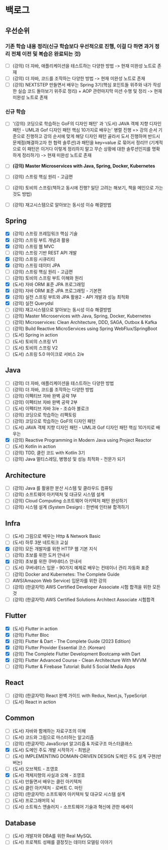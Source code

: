 # 백로그

## 우선순위

### 기존 학습 내용 정리(신규 학습보다 우선적으로 진행,  이걸 다 하면 과거 정리 전체 이전 및 복습은 완료되는 것)

* [ ] (강의) 더 자바, 애플리케이션을 테스트하는 다양한 방법 -> 현재 미완성 노트로 존재
* [ ] (강의) 더 자바, 코드를 조작하는 다양한 방법 -> 현재 미완성 노트로 존재
* [ ] (강의) NEXTSTEP 만들면서 배우는 Spring 3기(핵심 포인트들 위주와 내가 작성한 실습 코드 돌아보기 위주로 정리) + AOP 관련마지막 미션 수행 및 정리  -> 현재 미완성 노트로 존재

### 신규 학습

* [ ] '(강의) 코딩으로 학습하는 GoF의 디자인 패턴' 과 '(도서) JAVA 객체 지향 디자인 패턴 - UML과 Gof 디자인 패턴 핵심 10가지로 배우는' 병렬 진행 => 강의 순서 기준으로 진행하고 강의 순서에 맞게 해당 디자인 패턴 골라서 도서 진행하며 반드시 문제점(해결하고자 한 협력 솔루션)과 패턴을 key=value 로 묶어서 정리!!! (기계적으로 이 패턴은 이거다 이렇게 정리하지 말고 무슨 상황에 대한 솔루션인지를 명확하게 정리하기) -> 현재 미완성 노트로 존재
* [ ] **(강의) Master Microservices with Java, Spring, Docker, Kubernetes**
* [ ] (강의) 스프링 핵심 원리 - 고급편
* [ ] (강의) 토비의 스프링(책하고 동시에 진행? 일단 고려는 해보기, 책을 메인으로 가는 것도 방법)
* [ ] (강의) 재고시스템으로 알아보는 동시성 이슈 해결방법



## Spring

* [x] (강의) 스프링 프레임워크 핵심 기술
* [x] (강의) 스프링 부트 개념과 활용
* [x] (강의) 스프링 웹 MVC
* [ ] (강의) 스프링 기반 REST API 개발
* [x] (강의) 스프링 시큐리티
* [x] (강의) 스프링 데이터 JPA
* [ ] (강의) 스프링 핵심 원리 - 고급편
* [ ] (강의) 토비의 스프링 부트 이해와 원리
* [x] (도서) 자바 ORM 표준 JPA 프로그래밍
* [x] (강의) 자바 ORM 표준 JPA 프로그래밍 - 기본편
* [x] (강의) 실전 스프링 부트와 JPA 활용2 - API 개발과 성능 최적화
* [x] (강의) 실전 Querydsl
* [ ] (강의) 재고시스템으로 알아보는 동시성 이슈 해결방법
* [ ] (강의) Master Microservices with Java, Spring, Docker, Kubernetes
* [ ] (강의) Microservices: Clean Architecture, DDD, SAGA, Outbox & Kafka
* [ ] (강의) Build Reactive MicroServices using Spring WebFlux/SpringBoot
* [ ] (도서) Spring in action
* [ ] (도서) 토비의 스프링 V1
* [ ] (도서) 토비의 스프링 V2
* [ ] (도서) 스프링 5.0 마이크로 서비스 2/e

## Java

* [ ] (강의) 더 자바, 애플리케이션을 테스트하는 다양한 방법
* [ ] (강의) 더 자바, 코드를 조작하는 다양한 방법
* [ ] (강의) 이펙티브 자바 완벽 공략 1부
* [ ] (강의) 이펙티브 자바 완벽 공략 2부
* [ ] (도서) 이펙티브 자바 3/e - 조슈아 블로크
* [ ] (강의) 코딩으로 학습하는 리팩토링
* [ ] (강의) 코딩으로 학습하는 GoF의 디자인 패턴
* [ ] (도서) JAVA 객체 지향 디자인 패턴 - UML과 Gof 디자인 패턴 핵심 10가지로 배우는
* [x] (강의) Reactive Programming in Modern Java using Project Reactor
* [ ] (도서) Kotlin in action
* [ ] (강의) TDD, 클린 코드 with Kotlin 3기
* [ ] (강의) Java 멀티스레딩, 병행성 및 성능 최적화 - 전문가 되기

## Architecture

* [ ] (강의) Java 를 활용한 분산 시스템 및 클라우드 컴퓨팅
* [ ] (강의) 소프트웨어 아키텍처 및 대규모 시스템 설계
* [ ] (강의) Cloud Computing 소프트웨어 아키텍처 패턴 완성하기
* [ ] (강의) 시스템 설계 (System Design) : 한번에 인터뷰 합격하기

## Infra

* [ ] (도서) 그림으로 배우는 Http & Network Basic
* [ ] (도서) 하루 3분 네트워크 교실
* [x] (강의) 모든 개발자를 위한 HTTP 웹 기본 지식
* [ ] (강의) 초보를 위한 도커 안내서
* [x] (강의) 초보를 위한 쿠버네티스 안내서
* [ ] (도서) 쿠버네티스 입문 - 90가지 예제로 배우는 컨테이너 관리 자동화 표준
* [ ] (강의) Docker and Kubernetes: The Complete Guide
* [ ] AWS(Amazon Web Service) 입문자를 위한 강의
* [ ] (강의) (한글자막) AWS Certified Developer Associate 시험 합격을 위한 모든 것
* [ ] (강의) (한글자막) AWS Certified Solutions Architect Associate 시험합격

## Flutter

* [x] (도서) Flutter in action
* [x] (강의) Flutter Bloc
* [x] (강의) Flutter & Dart - The Complete Guide (2023 Edition)
* [x] (강의) Flutter Provider Essential 코스 (Korean)
* [x] (강의) The Complete Flutter Development Bootcamp with Dart
* [x] (강의) Flutter Advanced Course - Clean Architecture With MVVM
* [ ] (강의) Flutter & Firebase Tutorial: Build 5 Social Media Apps

## React

* [ ] (강의) (한글자막) React 완벽 가이드 with Redux, Next.js, TypeScript
* [ ] (도서) React in action

## Common

* [ ] (도서) 자바와 함께하는 자료구조의 이해
* [ ] (도서) 코드와 그림으로 마스터하는 알고리즘
* [ ] (강의) (한글자막) JavaScript 알고리즘 & 자료구조 마스터클래스
* [x] (도서) 도메인 주도 개발 시작하기 - 최범균
* [ ] (도서) IMPLEMENTING DOMAIN-DRIVEN DESIGN 도메인 주도 설계 구현(반 버논)
* [ ] (도서) 오브젝트 - 조영호
* [x] (도서) 객체지향의 사실과 오해 - 조영호
* [ ] (도서) 만들면서 배우는 클린 아키텍처
* [ ] (도서) 클린 아키텍처 - 로버트 C. 마틴
* [ ] (강의) (한글자막) 소프트웨어 아키텍처 및 대규모 시스템 설계
* [ ] (도서) 프로그래머의 뇌
* [ ] (도서) 소트웍스 앤솔러지 - 소프트웨어 기술과 혁신에 관한 에세이

## Database

* [ ] (도서) 개발자와 DBA를 위한 Real MySQL
* [ ] (도서) 프로젝트 성패를 결정짓는 데이터 모델링 이야기
